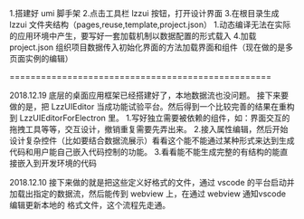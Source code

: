 1.搭建好 umi 脚手架
2.点击工具栏 lzzui 按钮，打开设计界面
3.在根目录生成 lzzui 文件夹结构（pages,reuse,template,project.json）
    1.动态编译无法在实际的应用环境中产生，要写好一套加载机制以数据配置的形式载入
4.加载 project.json 组织项目数据传入初始化界面的方法加载界面和组件（现在做的是多页面实例的编辑）



==================================================

2018.12.19
底层的桌面应用框架已经搭建好了，本地数据流也没问题。
接下来要做的是，把 LzzUIEditor 当成功能试验平台。然后得到一个比较完善的结果在重构到 LzzUIEditorForElectron 里。
1.写好独立需要被依赖的组件，如：界面交互的拖拽工具等等，交互设计，撤销重复需要先弄出来。
2.接入属性编辑，然后开始设计复杂控件（比如要结合数据流展示）看看这个能不能通过某种形式来达到生成代码和用户能自己嵌入代码控制的功能。
3.看看能不能生成完整的有结构的能直接嵌入到开发环境的代码




2018.12.10
接下来做的就是把这些定义好格式的文件，通过 vscode 的平台启动并加载出指定的数据流，然后能传到 webview 上，在通过 webview 通知vscode 编辑更新本地的 格式文件，这个流程先走通。
